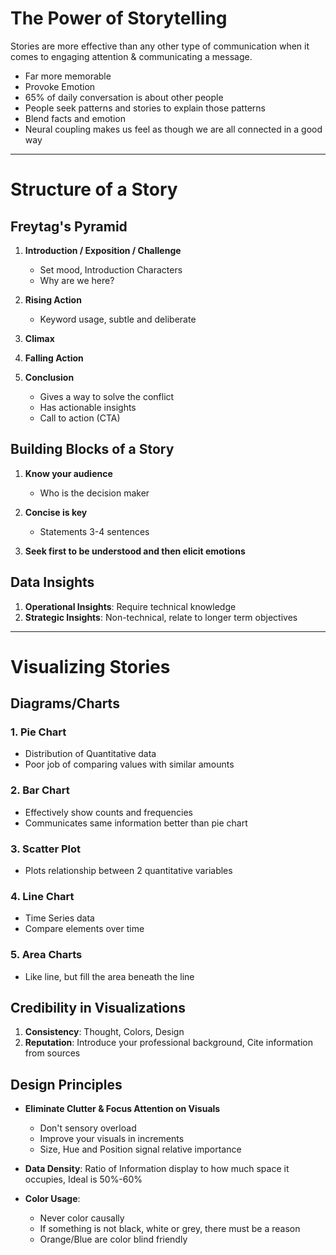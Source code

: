 # The Power of Storytelling

Stories are more effective than any other type of communication when it comes to engaging attention & communicating a message.

- Far more memorable
- Provoke Emotion
- 65% of daily conversation is about other people
- People seek patterns and stories to explain those patterns
- Blend facts and emotion
- Neural coupling makes us feel as though we are all connected in a good way

---

# Structure of a Story

## Freytag's Pyramid

1. **Introduction / Exposition / Challenge**
   - Set mood, Introduction Characters
   - Why are we here?

2. **Rising Action**
   - Keyword usage, subtle and deliberate

3. **Climax**

4. **Falling Action**

5. **Conclusion**
   - Gives a way to solve the conflict
   - Has actionable insights
   - Call to action (CTA)

## Building Blocks of a Story

1. **Know your audience**
   - Who is the decision maker

2. **Concise is key**
   - Statements 3-4 sentences

3. **Seek first to be understood and then elicit emotions**

## Data Insights

1. **Operational Insights**: Require technical knowledge
2. **Strategic Insights**: Non-technical, relate to longer term objectives

---

# Visualizing Stories

## Diagrams/Charts

### 1. Pie Chart
- Distribution of Quantitative data
- Poor job of comparing values with similar amounts

### 2. Bar Chart
- Effectively show counts and frequencies
- Communicates same information better than pie chart

### 3. Scatter Plot
- Plots relationship between 2 quantitative variables

### 4. Line Chart
- Time Series data
- Compare elements over time

### 5. Area Charts
- Like line, but fill the area beneath the line

## Credibility in Visualizations

1. **Consistency**: Thought, Colors, Design
2. **Reputation**: Introduce your professional background, Cite information from sources

## Design Principles

- **Eliminate Clutter & Focus Attention on Visuals**
  - Don't sensory overload
  - Improve your visuals in increments
  - Size, Hue and Position signal relative importance

- **Data Density**: Ratio of Information display to how much space it occupies, Ideal is 50%-60%

- **Color Usage**:
  - Never color causally
  - If something is not black, white or grey, there must be a reason
  - Orange/Blue are color blind friendly
